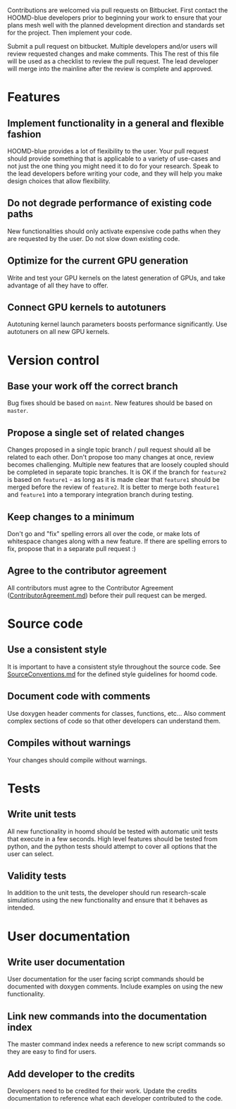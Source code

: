 Contributions are welcomed via pull requests on Bitbucket. First contact the HOOMD-blue developers prior to beginning
your work to ensure that your plans mesh well with the planned development direction and standards set for the project.
Then implement your code.

Submit a pull request on bitbucket. Multiple developers and/or users will review requested changes and make comments.
This The rest of this file will be used as a checklist to review the pull request. The lead developer will merge into
the mainline after the review is complete and approved.

# Features

## Implement functionality in a general and flexible fashion

HOOMD-blue provides a lot of flexibility to the user. Your pull request should provide something that is applicable
to a variety of use-cases and not just the one thing you might need it to do for your research. Speak to the lead
developers before writing your code, and they will help you make design choices that allow flexibility.

## Do not degrade performance of existing code paths

New functionalities should only activate expensive code paths when they are requested by the user. Do not slow down
existing code.

## Optimize for the current GPU generation

Write and test your GPU kernels on the latest generation of GPUs, and take advantage of all they have to offer.

## Connect GPU kernels to autotuners

Autotuning kernel launch parameters boosts performance significantly. Use autotuners on all new GPU kernels.

# Version control

## Base your work off the correct branch

Bug fixes should be based on `maint`. New features should be based on `master`.

## Propose a single set of related changes

Changes proposed in a single topic branch / pull request should all be related to each other. Don't propose too
many changes at once, review becomes challenging. Multiple new features that are loosely coupled should be completed
in separate topic branches. It is OK if the branch for `feature2` is based on `feature1` - as long as it is made clear
that `feature1` should be merged before the review of `feature2`. It is better to merge both `feature1` and `feature1`
into a temporary integration branch during testing.

## Keep changes to a minimum

Don't go and "fix" spelling errors all over the code, or make lots of whitespace changes along with a new feature.
If there are spelling errors to fix, propose that in a separate pull request :)

## Agree to the contributor agreement

All contributors must agree to the Contributor Agreement ([ContributorAgreement.md](ContributorAgreement.md)) before their pull request can be merged.

# Source code

## Use a consistent style

It is important to have a consistent style throughout the source code. See [SourceConventions.md](SourceConventions.md)
for the defined style guidelines for hoomd code.

## Document code with comments

Use doxygen header comments for classes, functions, etc... Also comment complex sections of code so that other
developers can understand them.

## Compiles without warnings

Your changes should compile without warnings.

# Tests

## Write unit tests

All new functionality in hoomd should be tested with automatic unit tests that execute in a few seconds. High level
features should be tested from python, and the python tests should attempt to cover all options that the user can
select.

## Validity tests

In addition to the unit tests, the developer should run research-scale simulations using the new functionality and
ensure that it behaves as intended.

# User documentation

## Write user documentation

User documentation for the user facing script commands should be documented with doxygen comments. Include examples
on using the new functionality.

## Link new commands into the documentation index

The master command index needs a reference to new script commands so they are easy to find for users.

## Add developer to the credits

Developers need to be credited for their work. Update the credits documentation to reference what each developer
contributed to the code.
